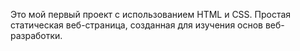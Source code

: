 Это мой первый проект с использованием HTML и CSS. Простая статическая веб-страница, созданная для изучения основ веб-разработки.
